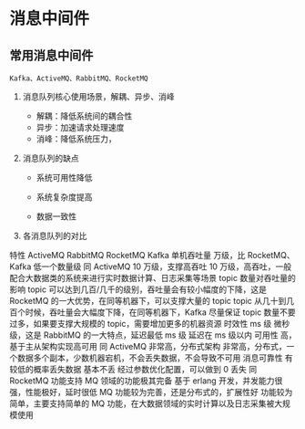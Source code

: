 # 消息中间件

## 常用消息中间件

    Kafka、ActiveMQ、RabbitMQ、RocketMQ 

1. 消息队列核心使用场景，解耦、异步、消峰

    * 解耦：降低系统间的耦合性
    * 异步：加速请求处理速度
    * 消峰：降低系统压力，

2. 消息队列的缺点

    * 系统可用性降低

    * 系统复杂度提高

    * 数据一致性

3. 各消息队列的对比

特性	ActiveMQ	RabbitMQ	RocketMQ	Kafka
单机吞吐量	万级，比 RocketMQ、Kafka 低一个数量级	同 ActiveMQ	10 万级，支撑高吞吐	10 万级，高吞吐，一般配合大数据类的系统来进行实时数据计算、日志采集等场景
topic 数量对吞吐量的影响			topic 可以达到几百/几千的级别，吞吐量会有较小幅度的下降，这是 RocketMQ 的一大优势，在同等机器下，可以支撑大量的 topic	topic 从几十到几百个时候，吞吐量会大幅度下降，在同等机器下，Kafka 尽量保证 topic 数量不要过多，如果要支撑大规模的 topic，需要增加更多的机器资源
时效性	ms 级	微秒级，这是 RabbitMQ 的一大特点，延迟最低	ms 级	延迟在 ms 级以内
可用性	高，基于主从架构实现高可用	同 ActiveMQ	非常高，分布式架构	非常高，分布式，一个数据多个副本，少数机器宕机，不会丢失数据，不会导致不可用
消息可靠性	有较低的概率丢失数据	基本不丢	经过参数优化配置，可以做到 0 丢失	同 RocketMQ
功能支持	MQ 领域的功能极其完备	基于 erlang 开发，并发能力很强，性能极好，延时很低	MQ 功能较为完善，还是分布式的，扩展性好	功能较为简单，主要支持简单的 MQ 功能，在大数据领域的实时计算以及日志采集被大规模使用